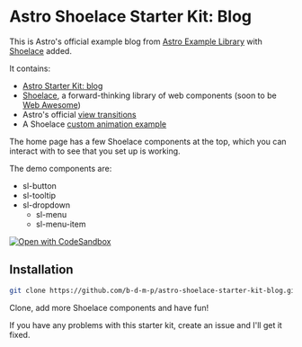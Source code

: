 # Astro Shoelace Starter Kit: Blog

This is Astro's official example blog from [Astro Example Library](https://github.com/withastro/astro/tree/main/examples) with [Shoelace](https://shoelace.style/) added. 

It contains:

- [Astro Starter Kit: blog](https://github.com/withastro/astro/tree/main/examples/blog)
- [Shoelace](https://shoelace.style/), a forward-thinking library of web components (soon to be [Web Awesome](https://www.kickstarter.com/projects/fontawesome/web-awesome))
- Astro's official [view transitions](https://docs.astro.build/en/tutorials/add-view-transitions/#extending-the-blog-tutorial-with-view-transitions)
- A Shoelace [custom animation example](https://shoelace.style/getting-started/customizing#animations)

The home page has a few Shoelace components at the top, which you can interact with to see that you set up is working. 

The demo components are:

- sl-button
- sl-tooltip
- sl-dropdown
  - sl-menu
  - sl-menu-item

[![Open with CodeSandbox](https://assets.codesandbox.io/github/button-edit-lime.svg)](https://codesandbox.io/s/github/b-d-m-p/astro-shoelace-starter-kit-blog)

## Installation


```sh
git clone https://github.com/b-d-m-p/astro-shoelace-starter-kit-blog.git
```

Clone, add more Shoelace components and have fun!

If you have any problems with this starter kit, create an issue and I'll get it fixed. 